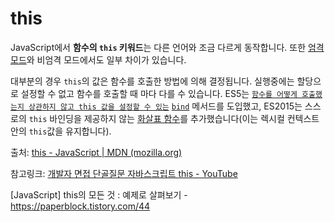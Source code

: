 # this

JavaScript에서 **함수의 `this` 키워드**는 다른 언어와 조금 다르게 동작합니다. 또한 [엄격 모드](https://developer.mozilla.org/ko/docs/Web/JavaScript/Reference/Strict_mode)와 비엄격 모드에서도 일부 차이가 있습니다.

대부분의 경우 `this`의 값은 함수를 호출한 방법에 의해 결정됩니다. 실행중에는 할당으로 설정할 수 없고 함수를 호출할 때 마다 다를 수 있습니다. ES5는 [`함수를 어떻게 호출했는지 상관하지 않고 this 값을 설정할 수 있는`](https://developer.mozilla.org/ko/docs/Web/JavaScript/Reference/Operators/this) [`bind`](https://developer.mozilla.org/ko/docs/Web/JavaScript/Reference/Global_Objects/Function/bind) 메서드를 도입했고, ES2015는 스스로의 `this` 바인딩을 제공하지 않는 [화살표 함수](https://developer.mozilla.org/ko/docs/Web/JavaScript/Reference/Functions/Arrow_functions)를 추가했습니다(이는 렉시컬 컨텍스트안의 `this`값을 유지합니다).





출처: [this - JavaScript | MDN (mozilla.org)](https://developer.mozilla.org/ko/docs/Web/JavaScript/Reference/Operators/this)

참고링크: [개발자 면접 단골질문 자바스크립트 this - YouTube](https://www.youtube.com/watch?v=tDZROpAdJ9w&list=WL&index=30&t=2s)

[JavaScript] this의 모든 것 : 예제로 살펴보기 - https://paperblock.tistory.com/44
